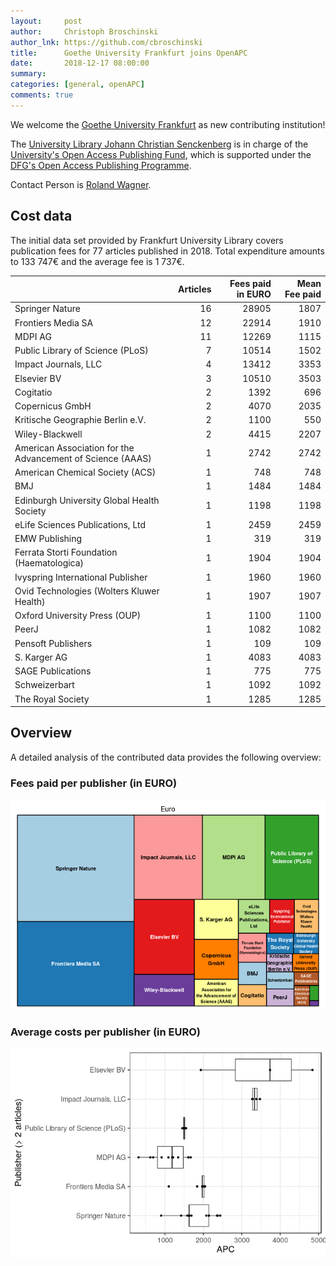 ```yaml
---
layout:     post
author:     Christoph Broschinski
author_lnk: https://github.com/cbroschinski
title:      Goethe University Frankfurt joins OpenAPC
date:       2018-12-17 08:00:00
summary:    
categories: [general, openAPC]
comments: true
---
```





We welcome the [Goethe University Frankfurt](http://www.goethe-university-frankfurt.de/) as new contributing institution!

The [University Library Johann Christian Senckenberg](http://www.ub.uni-frankfurt.de/home_en.html) is in charge of the [University's Open Access Publishing Fund](https://www.ub.uni-frankfurt.de/publizieren/publikationsfonds.html), which is supported under the [DFG's Open Access Publishing Programme](http://www.dfg.de/en/research_funding/programmes/infrastructure/lis/funding_opportunities/open_access/).

Contact Person is [Roland Wagner](mailto:r.wagner@ub.uni-frankfurt.de).

## Cost data



The initial data set provided by Frankfurt University Library covers publication fees for 77 articles published in 2018. Total expenditure amounts to 133 747€ and the average fee is 1 737€.


|                                                           | Articles| Fees paid in EURO| Mean Fee paid|
|:----------------------------------------------------------|--------:|-----------------:|-------------:|
|Springer Nature                                            |       16|             28905|          1807|
|Frontiers Media SA                                         |       12|             22914|          1910|
|MDPI AG                                                    |       11|             12269|          1115|
|Public Library of Science (PLoS)                           |        7|             10514|          1502|
|Impact Journals, LLC                                       |        4|             13412|          3353|
|Elsevier BV                                                |        3|             10510|          3503|
|Cogitatio                                                  |        2|              1392|           696|
|Copernicus GmbH                                            |        2|              4070|          2035|
|Kritische Geographie Berlin e.V.                           |        2|              1100|           550|
|Wiley-Blackwell                                            |        2|              4415|          2207|
|American Association for the Advancement of Science (AAAS) |        1|              2742|          2742|
|American Chemical Society (ACS)                            |        1|               748|           748|
|BMJ                                                        |        1|              1484|          1484|
|Edinburgh University Global Health Society                 |        1|              1198|          1198|
|eLife Sciences Publications, Ltd                           |        1|              2459|          2459|
|EMW Publishing                                             |        1|               319|           319|
|Ferrata Storti Foundation (Haematologica)                  |        1|              1904|          1904|
|Ivyspring International Publisher                          |        1|              1960|          1960|
|Ovid Technologies (Wolters Kluwer Health)                  |        1|              1907|          1907|
|Oxford University Press (OUP)                              |        1|              1100|          1100|
|PeerJ                                                      |        1|              1082|          1082|
|Pensoft Publishers                                         |        1|               109|           109|
|S. Karger AG                                               |        1|              4083|          4083|
|SAGE Publications                                          |        1|               775|           775|
|Schweizerbart                                              |        1|              1092|          1092|
|The Royal Society                                          |        1|              1285|          1285|

## Overview

A detailed analysis of the contributed data provides the following overview:

### Fees paid per publisher (in EURO)

![plot of chunk tree_frankfurt_2018_12_17_full](/figure/tree_frankfurt_2018_12_17_full-1.png)

###  Average costs per publisher (in EURO)

![plot of chunk box_frankfurt_2018_12_17_publisher_full](/figure/box_frankfurt_2018_12_17_publisher_full-1.png)
